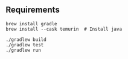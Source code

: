 


## Requirements

````
brew install gradle
brew install --cask temurin  # Install java

./gradlew build
./gradlew test
./gradlew run

````
